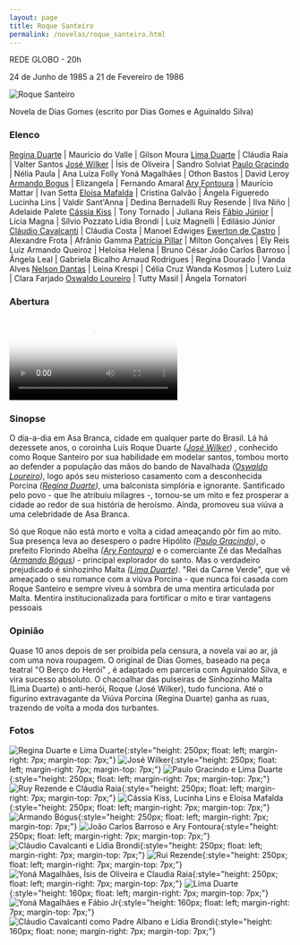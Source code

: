 ```yaml
---
layout: page
title: Roque Santeiro
permalink: /novelas/roque_santeiro.html
---
```


REDE GLOBO - 20h

24 de Junho de 1985 a 21 de Fevereiro de 1986

![Roque Santeiro](/novelas/img/roque_santeiro_logo.jpg)

Novela de Dias Gomes (escrito por Dias Gomes e Aguinaldo Silva)

### Elenco

[Regina Duarte](/novelas/regina_duarte.html) | Maurício do Valle | Gilson Moura
[Lima Duarte](/novelas/lima_duarte.html) | Cláudia Raia | Valter Santos
[José Wilker](/novelas/jose_wilker.html) | Ísis de Oliveira | Sandro Solviat
[Paulo Gracindo](/novelas/paulo_gracindo.html) | Nélia Paula | Ana Luíza Folly
Yoná Magalhães | Othon Bastos | David Leroy
[Armando Bogus](/novelas/armando_bogus.html) | Elizangela | Fernando Amaral
[Ary Fontoura](/novelas/ary_fontoura.html) | Maurício Mattar | Ivan Setta
[Eloísa Mafalda](/novelas/eloisa_mafalda.html) | Cristina Galvão | Ângela Figueredo
Lucinha Lins | Valdir Sant'Anna | Dedina Bernadelli
Ruy Resende | Ilva Niño | Adelaide Palete
[Cássia Kiss](/novelas/cassia_kiss.html) | Tony Tornado | Juliana Reis
[Fábio Júnior](/novelas/fabio_junior.html) | Lícia Magna | Sílvio Pozzato
Lídia Brondi | Luiz Magnelli | Edilásio Júnior
[Cláudio Cavalcanti](/novelas/claudio_cavalcanti.html) | Cláudia Costa | Manoel Edwiges
[Ewerton de Castro](/novelas/ewerton_de_castro.html) | Alexandre Frota | Afrânio Gamma
[Patrícia Pillar](/novelas/patricia_pillar.html) | Milton Gonçalves | Ely Reis
Luiz Armando Queiroz | Heloísa Helena | Bruno César
João Carlos Barroso | Ângela Leal | Gabriela Bicalho
Arnaud Rodrigues | Regina Dourado | Vanda Alves
[Nelson Dantas](/novelas/nelson_dantas.html) | Leina Krespi | Célia Cruz
Wanda Kosmos | Lutero Luiz | Clara Farjado
[Oswaldo Loureiro](/novelas/oswaldo_loureiro.html) | Tutty Masil | Ângela Tornatori

### Abertura

<video poster="/novelas/img/roque_santeiro_abertura.png" id="player" playsinline controls>
    <source src="https://124700.selcdn.ru/srv.victor3d.com.br/novelas/roque_santeiro_1985.mp4" type="video/mp4">
</video>

### Sinopse

O dia-a-dia em Asa Branca, cidade em qualquer parte do Brasil. Lá há dezessete anos, o coroinha Luís Roque Duarte *([José Wilker](/novelas/jose_wilker.html))* , conhecido como Roque Santeiro por sua habilidade em modelar santos, tombou morto ao defender a população das mãos do bando de Navalhada *([Oswaldo Loureiro](/novelas/oswaldo_loureiro.html))*, logo após seu misterioso casamento com a desconhecida Porcina *([Regina Duarte](/novelas/regina_duarte.html))*, uma balconista simplória e ignorante. Santificado pelo povo - que lhe atribuiu milagres -, tornou-se um mito e fez prosperar a cidade ao redor de sua história de heroísmo. Ainda, promoveu sua viúva a uma celebridade de Asa Branca.

Só que Roque não está morto e volta a cidad ameaçando pôr fim ao mito. Sua presença leva ao desespero o padre Hipólito *([Paulo Gracindo](/novelas/paulo_gracindo.html))*, o prefeito Florindo Abelha *([Ary Fontoura](/novelas/ary_fontoura.html))* e o comerciante Zé das Medalhas *([Armando Bógus](/novelas/armando_bogus.html))* - principal explorador do santo. Mas o verdadeiro prejudicado é sinhozinho Malta *([Lima Duarte](/novelas/lima_duarte.html))*. "Rei da Carne Verde", que vê ameaçado o seu romance com a viúva Porcina - que nunca foi casada com Roque Santeiro e sempre viveu à sombra de uma mentira articulada por Malta. Mentira institucionalizada para fortificar o mito e tirar vantagens pessoais

### Opinião

Quase 10 anos depois de ser proibida pela censura, a novela vai ao ar, já com uma nova roupagem. O original de Dias Gomes, baseado na peça teatral "O Berço do Herói" , é adaptado em parceria com Aguinaldo Silva, e vira sucesso absoluto. O chacoalhar das pulseiras de Sinhozinho Malta (Lima Duarte) o anti-herói, Roque (José Wilker), tudo funciona. Até o figurino extravagante da Viúva Porcina (Regina Duarte) ganha as ruas, trazendo de volta a moda dos turbantes.

### Fotos

![Regina Duarte e Lima Duarte](/novelas/img/roque_santeiro_regina_duarte_e_lima_duarte.jpg){:style="height: 250px; float: left; margin-right: 7px; margin-top: 7px;"}
![José Wilker](/novelas/img/roque_santeiro_jose_wilker.jpg){:style="height: 250px; float: left; margin-right: 7px; margin-top: 7px;"}
![Paulo Gracindo e Lima Duarte](/novelas/img/roque_santeiro_paulo_gracindo_e_lima_duarte.jpg){:style="height: 250px; float: left; margin-right: 7px; margin-top: 7px;"}
![Ruy Rezende e Cláudia Raia](/novelas/img/roque_santeiro_rui_rezende_e_claudia_raia.jpg){:style="height: 250px; float: left; margin-right: 7px; margin-top: 7px;"}
![Cássia Kiss, Lucinha Lins e Eloísa Mafalda](/novelas/img/roque_santeiro_cassia_kiss_lucinha_lins_e_eloisa_mafalda.jpg){:style="height: 250px; float: left; margin-right: 7px; margin-top: 7px;"}
![Armando Bógus](/novelas/img/roque_santeiro_armando_bogus.jpg){:style="height: 250px; float: left; margin-right: 7px; margin-top: 7px;"}
![João Carlos Barroso e Ary Fontoura](/novelas/img/roque_santeiro_joao_carlos_barroso_e_ary_fontoura.jpg){:style="height: 250px; float: left; margin-right: 7px; margin-top: 7px;"}
![Cláudio Cavalcanti e Lídia Brondi](/novelas/img/roque_santeiro_claudio_cavalcanti_e_lidia_brondi.jpg){:style="height: 250px; float: left; margin-right: 7px; margin-top: 7px;"}
![Rui Rezende](/novelas/img/roque_santeiro_rui_rezende.jpg){:style="height: 250px; float: left; margin-right: 7px; margin-top: 7px;"}
![Yoná Magalhães, Ísis de Oliveira e Claudia Raia](/novelas/img/roque_santeiro_yona_magalhaes_isis_de_oliveira_e_claudia_raia.jpg){:style="height: 250px; float: left; margin-right: 7px; margin-top: 7px;"}
![Lima Duarte](/novelas/img/roque_santeiro_l_duarte_r.jpg){:style="height: 160px; float: left; margin-right: 7px; margin-top: 7px;"}
![Yoná Magalhães e Fábio Jr](/novelas/img/roque_santeiro_fabio_jr_e_yona.jpg){:style="height: 160px; float: left; margin-right: 7px; margin-top: 7px;"}
![Cláudio Cavalcanti como Padre Albano e Lídia Brondi](/novelas/img/roque_santeiro_claudio_cavalc_e_lidia_b.jpg){:style="height: 160px; float: none; margin-right: 7px; margin-top: 7px;"}

